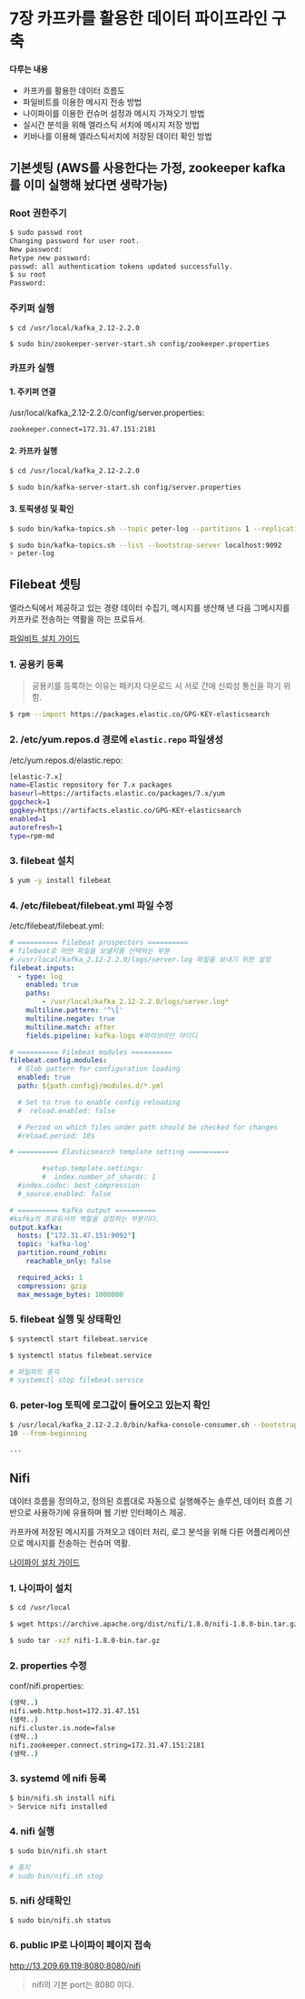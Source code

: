 # 7장 카프카를 활용한 데이터 파이프라인 구축
#### 다루는 내용
- 카프카를 활용한 데이터 흐름도
- 파일비트를 이용한 메시지 전송 방법
- 나이파이를 이용한 컨슈머 설정과 메시지 가져오기 방법
- 실시간 분석을 위해 엘라스틱 서치에 메시지 저장 방법
- 키바나를 이용해 엘라스틱서치에 저장된 데이터 확인 방법


## 기본셋팅 (AWS를 사용한다는 가정, zookeeper kafka 를 이미 실행해 놨다면 생략가능)

### Root 권한주기
```sh
$ sudo passwd root
Changing password for user root.
New password:
Retype new password:
passwd: all authentication tokens updated successfully.
$ su root
Password:
```

### 주키퍼 실행
```
$ cd /usr/local/kafka_2.12-2.2.0

$ sudo bin/zookeeper-server-start.sh config/zookeeper.properties
```

### 카프카 실행

#### 1. 주키퍼 연결
/usr/local/kafka_2.12-2.2.0/config/server.properties:
```sh
zookeeper.connect=172.31.47.151:2181
```

#### 2. 카프카 실행
```sh
$ cd /usr/local/kafka_2.12-2.2.0

$ sudo bin/kafka-server-start.sh config/server.properties
```

#### 3. 토픽생성 및 확인
```bash
$ sudo bin/kafka-topics.sh --topic peter-log --partitions 1 --replication-factor 1 --create --bootstrap-server localhost:9092

$ sudo bin/kafka-topics.sh --list --bootstrap-server localhost:9092
> peter-log
```


## Filebeat 셋팅
엘라스틱에서 제공하고 있는 경량 데이터 수집기, 메시지를 생산해 낸 다음 그메시지를 카프카로 전송하는 역활을 하는 프로듀서.

[파일비트 설치 가이드](https://www.elastic.co/guide/en/beats/filebeat/7.3/setup-repositories.html)

### 1. 공용키 등록
> 공용키를 등록하는 이유는 패키지 다운로드 시 서로 간에 신뢰성 통신을 하기 위함.

```bash
$ rpm --import https://packages.elastic.co/GPG-KEY-elasticsearch
```

### 2. /etc/yum.repos.d 경로에 `elastic.repo` 파일생성
/etc/yum.repos.d/elastic.repo:
```bash
[elastic-7.x]
name=Elastic repository for 7.x packages
baseurl=https://artifacts.elastic.co/packages/7.x/yum
gpgcheck=1
gpgkey=https://artifacts.elastic.co/GPG-KEY-elasticsearch
enabled=1
autorefresh=1
type=rpm-md
```

### 3. filebeat 설치
```bash
$ yum -y install filebeat
```

### 4. /etc/filebeat/filebeat.yml 파일 수정
/etc/filebeat/filebeat.yml:
```yaml
# ========== Filebeat prospectors ==========
# filebeat로 어떤 파일을 보낼지를 선택하는 부분
# /usr/local/kafka_2.12-2.2.0/logs/server.log 파일을 보내기 위한 설정
filebeat.inputs:
  - type: log
    enabled: true
    paths:
        - /usr/local/kafka_2.12-2.2.0/logs/server.log*
    multiline.pattern: '^\['
    multiline.negate: true
    multiline.match: after
    fields.pipeline: kafka-logs #파이브라인 아이디

# ========== Filebeat modules ==========
filebeat.config.modules:
  # Glob pattern for configuration loading
  enabled: true
  path: ${path.config}/modules.d/*.yml

  # Set to true to enable config reloading
  #  reload.enabled: false

  # Period on which files under path should be checked for changes
  #reload.period: 10s

# ========== Elasticsearch template setting ==========

        #setup.template.settings:
        #  index.number_of_shards: 1
  #index.codec: best_compression
  #_source.enabled: false

# ========== Kafka output ==========
#kafka의 프로듀서의 역할을 설정하는 부분이다.
output.kafka:
  hosts: ["172.31.47.151:9092"]
  topic: 'kafka-log'
  partition.round_robin:
    reachable_only: false

  required_acks: 1
  compression: gzip
  max_message_bytes: 1000000
```

### 5. filebeat 실행 및 상태확인
```bash
$ systemctl start filebeat.service

$ systemctl status filebeat.service

# 파일피트 중지
# systemctl stop filebeat.service
```

### 6. peter-log 토픽에 로그값이 들어오고 있는지 확인
```bash
$ /usr/local/kafka_2.12-2.2.0/bin/kafka-console-consumer.sh --bootstrap-server 172.31.47.151:9092 --topic peter-log --maxmessages
10 --from-beginning

... 
```


## Nifi
데이터 흐름을 정의하고, 정의된 흐름대로 자동으로 실행해주는 솔루션, 
데이터 흐름 기반으로 사용하기에 유용하며 웹 기반 인터페이스 제공.

카프카에 저장된 메시지를 가져오고 데이터 처리, 로그 분석을 위해 다른 어플리케이션으로 메시지를 전송하는 컨슈머 역활.

[나이파이 설치 가이드](https://nifi.apache.org/download.html)

### 1. 나이파이 설치
```bash
$ cd /usr/local

$ wget https://archive.apache.org/dist/nifi/1.8.0/nifi-1.8.0-bin.tar.gz

$ sudo tar -xzf nifi-1.8.0-bin.tar.gz
```

### 2. properties 수정
conf/nifi.properties:
```bash
(생략..)
nifi.web.http.host=172.31.47.151
(생략..)
nifi.cluster.is.node=false
(생략..)
nifi.zookeeper.connect.string=172.31.47.151:2181
(생략..)
```

### 3. systemd 에 nifi 등록
```bash
$ bin/nifi.sh install nifi
> Service nifi installed
```

### 4. nifi 실행
```bash
$ sudo bin/nifi.sh start

# 중지
# sudo bin/nifi.sh stop
```

### 5. nifi 상태확인
```bash
$ sudo bin/nifi.sh status
```

### 6. public IP로 나이파이 페이지 접속

http://13.209.69.119:8080:8080/nifi

> nifi의 기본 port는 8080 이다.

